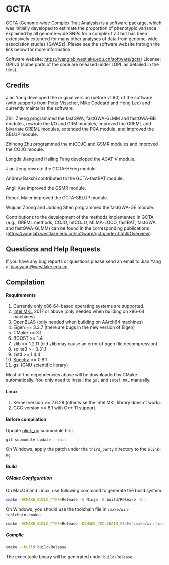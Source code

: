 # GCTA
GCTA (Genome-wide Complex Trait Analysis) is a software package, which was initially developed to estimate the proportion of phenotypic variance explained by all genome-wide SNPs for a complex trait but has been extensively extended for many other analyses of data from genome-wide association studies (GWASs). Please see the software website through the link below for more information.

Software website: https://yanglab.westlake.edu.cn/software/gcta/
License: GPLv3 (some parts of the code are released under LGPL as detailed in the files).


## Credits  
Jian Yang developed the original version (before v1.90) of the software (with supports from Peter Visscher, Mike Goddard and Hong Lee) and currently maintains the software.

Zhili Zheng programmed the fastGWA, fastGWA-GLMM and fastGWA-BB modules, rewrote the I/O and GRM modules, improved the GREML and bivariate GREML modules, extended the PCA module, and improved the SBLUP module.  

Zhihong Zhu programmed the mtCOJO and GSMR modules and improved the COJO module.  

Longda Jiang and Hailing Fang developed the ACAT-V module.  

Jian Zeng rewrote the GCTA-HEreg module.  

Andrew Bakshi contributed to the GCTA-fastBAT module.

Angli Xue improved the GSMR module.

Robert Maier improved the GCTA-SBLUP module.

Wujuan Zhong and Judong Shen programmed the fastGWA-GE module. 

Contributions to the development of the methods implemented in GCTA (e.g., GREML methods, COJO, mtCOJO, MLMA-LOCO, fastBAT, fastGWA and fastGWA-GLMM) can be found in the corresponding publications (https://yanglab.westlake.edu.cn/software/gcta/index.html#Overview).


## Questions and Help Requests
If you have any bug reports or questions please send an email to Jian Yang at <jian.yang@westlake.edu.cn>.


## Compilation

#### Requirements

1. Currently only x86\_64-based operating systems are supported.
2. [Intel MKL](https://www.intel.com/content/www/us/en/developer/tools/oneapi/onemkl-download.html) 2017 or above (only needed when building on x86\-64 machines)
3. OpenBLAS (only needed when building on AArch64 machines)
4. Eigen == 3.3.7 (there are bugs in the new version of Eigen)
5. CMake >= 3.1
6. BOOST >= 1.4
7. zlib >= 1.2.11 (old zlib may cause an error of bgen file decompression)
8. sqlite3 >= 3.31.1
9. zstd >= 1.4.4
10. [Spectra](https://spectralib.org/) >= 0.8.1
11. gsl (GNU scientific library)

Most of the dependencies above will be downloaded by CMake automatically. You only need to install the `gsl` and `Intel MKL` manually.

#### Linux

1. Kernel version >= 2.6.28 (otherwise the Intel MKL library doesn't work).
2. GCC version >= 6.1 with C++ 11 support.

#### Before compilation 

Update [plink_ng](https://github.com/chrchang/plink-ng) submodule first.

```sh
git submodule update --init
```

On Windows, apply the patch under the `third_party` directory to the `plink-ng`.

#### Build

##### CMake Configuration

On MacOS and Linux, use following command to generate the build system:

```sh
cmake -DCMAKE_BUILD_TYPE=Release -G Ninja -B build/Release -S .
```

On Windows, you should use the toolchain file in `cmake/win-toolchain.cmake`:

``` sh
cmake -DCMAKE_BUILD_TYPE=Release -DCMAKE_TOOLCHAIN_FILE="cmake/win-toolchain.cmake" -G Ninja -B build/Release -S .
```

##### Compile

```sh
cmake --build build/Release
```

The executable binary will be generated under `build/Release`.

